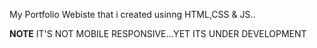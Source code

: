 My Portfolio Webiste that i created usinng HTML,CSS & JS..

**NOTE**
  IT'S NOT MOBILE RESPONSIVE...YET ITS UNDER DEVELOPMENT
